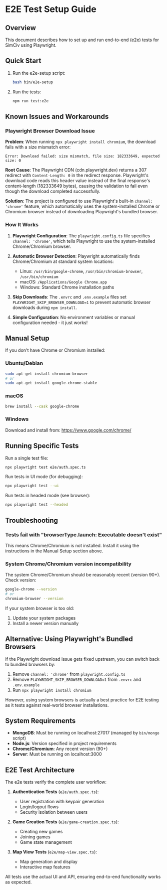 # E2E Test Setup Guide

## Overview

This document describes how to set up and run end-to-end (e2e) tests for SimCiv using Playwright.

## Quick Start

1. Run the e2e-setup script:
   ```bash
   bash bin/e2e-setup
   ```

2. Run the tests:
   ```bash
   npm run test:e2e
   ```

## Known Issues and Workarounds

### Playwright Browser Download Issue

**Problem**: When running `npx playwright install chromium`, the download fails with a size mismatch error:
```
Error: Download failed: size mismatch, file size: 182333649, expected size: 0
```

**Root Cause**: The Playwright CDN (cdn.playwright.dev) returns a 307 redirect with `Content-Length: 0` in the redirect response. Playwright's download code reads this header value instead of the final response's content-length (182333649 bytes), causing the validation to fail even though the download completed successfully.

**Solution**: The project is configured to use Playwright's built-in `channel: 'chrome'` feature, which automatically uses the system-installed Chrome or Chromium browser instead of downloading Playwright's bundled browser.

### How It Works

1. **Playwright Configuration**: The `playwright.config.ts` file specifies `channel: 'chrome'`, which tells Playwright to use the system-installed Chrome/Chromium browser.

2. **Automatic Browser Detection**: Playwright automatically finds Chrome/Chromium at standard system locations:
   - Linux: `/usr/bin/google-chrome`, `/usr/bin/chromium-browser`, `/usr/bin/chromium`
   - macOS: `/Applications/Google Chrome.app`
   - Windows: Standard Chrome installation paths

3. **Skip Downloads**: The `.envrc` and `.env.example` files set `PLAYWRIGHT_SKIP_BROWSER_DOWNLOAD=1` to prevent automatic browser downloads during `npm install`.

4. **Simple Configuration**: No environment variables or manual configuration needed - it just works!

## Manual Setup

If you don't have Chrome or Chromium installed:

### Ubuntu/Debian
```bash
sudo apt-get install chromium-browser
# or
sudo apt-get install google-chrome-stable
```

### macOS
```bash
brew install --cask google-chrome
```

### Windows
Download and install from: https://www.google.com/chrome/

## Running Specific Tests

Run a single test file:
```bash
npx playwright test e2e/auth.spec.ts
```

Run tests in UI mode (for debugging):
```bash
npx playwright test --ui
```

Run tests in headed mode (see browser):
```bash
npx playwright test --headed
```

## Troubleshooting

### Tests fail with "browserType.launch: Executable doesn't exist"

This means Chrome/Chromium is not installed. Install it using the instructions in the Manual Setup section above.

### System Chrome/Chromium version incompatibility

The system Chrome/Chromium should be reasonably recent (version 90+). Check version:
```bash
google-chrome --version
# or
chromium-browser --version
```

If your system browser is too old:
1. Update your system packages
2. Install a newer version manually

## Alternative: Using Playwright's Bundled Browsers

If the Playwright download issue gets fixed upstream, you can switch back to bundled browsers by:

1. Remove `channel: 'chrome'` from `playwright.config.ts`
2. Remove `PLAYWRIGHT_SKIP_BROWSER_DOWNLOAD=1` from `.envrc` and `.env.example`
3. Run `npx playwright install chromium`

However, using system browsers is actually a best practice for E2E testing as it tests against real-world browser installations.

## System Requirements

- **MongoDB**: Must be running on localhost:27017 (managed by `bin/mongo` script)
- **Node.js**: Version specified in project requirements
- **Chrome/Chromium**: Any recent version (90+)
- **Server**: Must be running on localhost:3000

## E2E Test Architecture

The e2e tests verify the complete user workflow:

1. **Authentication Tests** (`e2e/auth.spec.ts`):
   - User registration with keypair generation
   - Login/logout flows
   - Security isolation between users

2. **Game Creation Tests** (`e2e/game-creation.spec.ts`):
   - Creating new games
   - Joining games
   - Game state management

3. **Map View Tests** (`e2e/map-view.spec.ts`):
   - Map generation and display
   - Interactive map features

All tests use the actual UI and API, ensuring end-to-end functionality works as expected.
